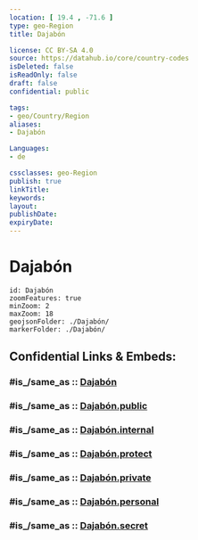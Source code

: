 ```yaml
---
location: [ 19.4 , -71.6 ] 
type: geo-Region
title: Dajabón

license: CC BY-SA 4.0
source: https://datahub.io/core/country-codes
isDeleted: false
isReadOnly: false
draft: false
confidential: public

tags:
- geo/Country/Region
aliases:
- Dajabón

Languages:
- de

cssclasses: geo-Region
publish: true
linkTitle: 
keywords: 
layout: 
publishDate: 
expiryDate: 
---
```


# Dajabón

```leaflet
id: Dajabón
zoomFeatures: true 
minZoom: 2 
maxZoom: 18
geojsonFolder: ./Dajabón/
markerFolder: ./Dajabón/
```


## Confidential Links & Embeds: 

### #is_/same_as :: [Dajabón](/_Standards/Earth/Continent/America~Caribbean/Dominican_Rep/provinces~Dominican_Rep/Dajabón.md) 

### #is_/same_as :: [Dajabón.public](/_public/Earth/Continent/America~Caribbean/Dominican_Rep/provinces~Dominican_Rep/Dajabón.public.md) 

### #is_/same_as :: [Dajabón.internal](/_internal/Earth/Continent/America~Caribbean/Dominican_Rep/provinces~Dominican_Rep/Dajabón.internal.md) 

### #is_/same_as :: [Dajabón.protect](/_protect/Earth/Continent/America~Caribbean/Dominican_Rep/provinces~Dominican_Rep/Dajabón.protect.md) 

### #is_/same_as :: [Dajabón.private](/_private/Earth/Continent/America~Caribbean/Dominican_Rep/provinces~Dominican_Rep/Dajabón.private.md) 

### #is_/same_as :: [Dajabón.personal](/_personal/Earth/Continent/America~Caribbean/Dominican_Rep/provinces~Dominican_Rep/Dajabón.personal.md) 

### #is_/same_as :: [Dajabón.secret](/_secret/Earth/Continent/America~Caribbean/Dominican_Rep/provinces~Dominican_Rep/Dajabón.secret.md)


